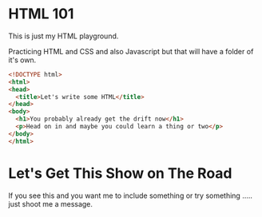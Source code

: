 # HTML 101

This is just my HTML playground.

Practicing HTML and CSS and also Javascript but that will have a folder of it's own.

```html
<!DOCTYPE html>
<html>
<head>
  <title>Let's write some HTML</title>
</head>
<body>
  <h1>You probably already get the drift now</h1>
  <p>Head on in and maybe you could learn a thing or two</p>
</body>
</html>
```

# Let's Get This Show on The Road

If you see this and you want me to include something or try something ..... just shoot me a message.